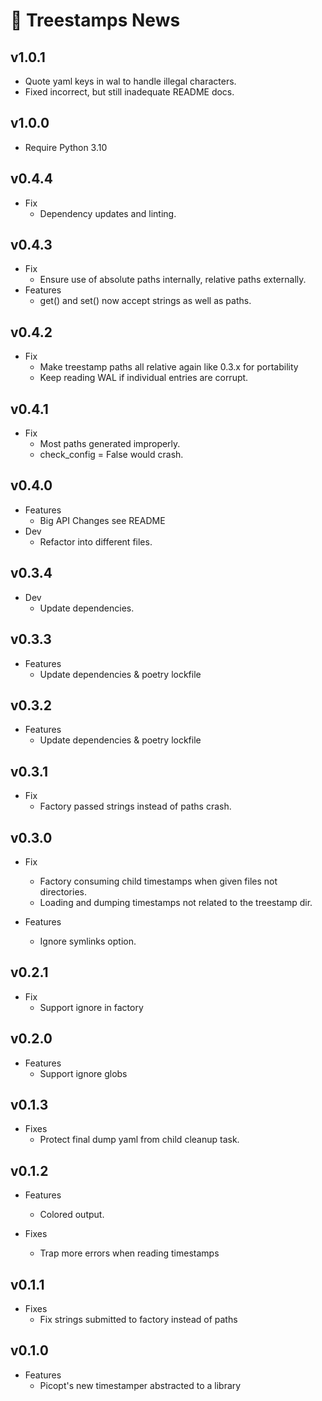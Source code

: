 # 📰 Treestamps News

## v1.0.1

- Quote yaml keys in wal to handle illegal characters.
- Fixed incorrect, but still inadequate README docs.

## v1.0.0

- Require Python 3.10

## v0.4.4

- Fix
  - Dependency updates and linting.

## v0.4.3

- Fix
  - Ensure use of absolute paths internally, relative paths externally.
- Features
  - get() and set() now accept strings as well as paths.

## v0.4.2

- Fix
  - Make treestamp paths all relative again like 0.3.x for portability
  - Keep reading WAL if individual entries are corrupt.

## v0.4.1

- Fix
  - Most paths generated improperly.
  - check_config = False would crash.

## v0.4.0

- Features
  - Big API Changes see README
- Dev
  - Refactor into different files.

## v0.3.4

- Dev
  - Update dependencies.

## v0.3.3

- Features
  - Update dependencies & poetry lockfile

## v0.3.2

- Features
  - Update dependencies & poetry lockfile

## v0.3.1

- Fix
  - Factory passed strings instead of paths crash.

## v0.3.0

- Fix

  - Factory consuming child timestamps when given files not directories.
  - Loading and dumping timestamps not related to the treestamp dir.

- Features
  - Ignore symlinks option.

## v0.2.1

- Fix
  - Support ignore in factory

## v0.2.0

- Features
  - Support ignore globs

## v0.1.3

- Fixes
  - Protect final dump yaml from child cleanup task.

## v0.1.2

- Features

  - Colored output.

- Fixes

  - Trap more errors when reading timestamps

## v0.1.1

- Fixes
  - Fix strings submitted to factory instead of paths

## v0.1.0

- Features
  - Picopt's new timestamper abstracted to a library
